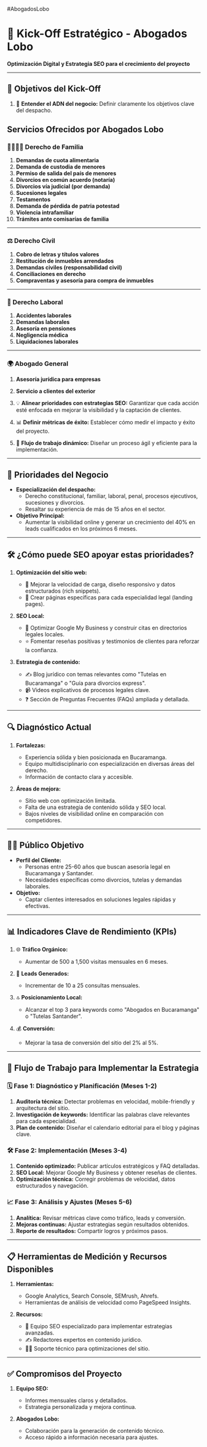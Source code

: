 
#AbogadosLobo
# 🚀 Kick-Off Estratégico - Abogados Lobo

**Optimización Digital y Estrategia SEO para el crecimiento del proyecto**

---

## 🎯 **Objetivos del Kick-Off**

1. 📌 **Entender el ADN del negocio:** Definir claramente los objetivos clave del despacho.

## **Servicios Ofrecidos por Abogados Lobo**

### **👨‍👩‍👧‍👦 Derecho de Familia**

1. **Demandas de cuota alimentaria**
2. **Demanda de custodia de menores**
3. **Permiso de salida del país de menores**
4. **Divorcios en común acuerdo (notaría)**
5. **Divorcios vía judicial (por demanda)**
6. **Sucesiones legales**
7. **Testamentos**
8. **Demanda de pérdida de patria potestad**
9. **Violencia intrafamiliar**
10. **Trámites ante comisarías de familia**

---

### **⚖️ Derecho Civil**

1. **Cobro de letras y títulos valores**
2. **Restitución de inmuebles arrendados**
3. **Demandas civiles (responsabilidad civil)**
4. **Conciliaciones en derecho**
5. **Compraventas y asesoría para compra de inmuebles**

---

### **💼 Derecho Laboral**

1. **Accidentes laborales**
2. **Demandas laborales**
3. **Asesoría en pensiones**
4. **Negligencia médica**
5. **Liquidaciones laborales**

---

### **🌍 Abogado General**

1. **Asesoría jurídica para empresas**
2. **Servicio a clientes del exterior**

1. 💡 **Alinear prioridades con estrategias SEO:** Garantizar que cada acción esté enfocada en mejorar la visibilidad y la captación de clientes.
2. 📊 **Definir métricas de éxito:** Establecer cómo medir el impacto y éxito del proyecto.
3. 🤝 **Flujo de trabajo dinámico:** Diseñar un proceso ágil y eficiente para la implementación.

---

## 🌟 **Prioridades del Negocio**

- **Especialización del despacho:**
    - Derecho constitucional, familiar, laboral, penal, procesos ejecutivos, sucesiones y divorcios.
    - Resaltar su experiencia de más de 15 años en el sector.
- **Objetivo Principal:**
    - Aumentar la visibilidad online y generar un crecimiento del 40% en leads cualificados en los próximos 6 meses.

---

## 🛠️ **¿Cómo puede SEO apoyar estas prioridades?**

1. **Optimización del sitio web:**
    
    - 🔧 Mejorar la velocidad de carga, diseño responsivo y datos estructurados (rich snippets).
    - 🧩 Crear páginas específicas para cada especialidad legal (landing pages).
2. **SEO Local:**
    
    - 📍 Optimizar Google My Business y construir citas en directorios legales locales.
    - ⭐ Fomentar reseñas positivas y testimonios de clientes para reforzar la confianza.
3. **Estrategia de contenido:**
    
    - ✍️ Blog jurídico con temas relevantes como "Tutelas en Bucaramanga" o "Guía para divorcios express".
    - 📹 Videos explicativos de procesos legales clave.
    - ❓ Sección de Preguntas Frecuentes (FAQs) ampliada y detallada.

---

## 🔍 **Diagnóstico Actual**

1. **Fortalezas:**
    
    - Experiencia sólida y bien posicionada en Bucaramanga.
    - Equipo multidisciplinario con especialización en diversas áreas del derecho.
    - Información de contacto clara y accesible.
2. **Áreas de mejora:**
    
    - Sitio web con optimización limitada.
    - Falta de una estrategia de contenido sólida y SEO local.
    - Bajos niveles de visibilidad online en comparación con competidores.

---

## 👨‍💼 **Público Objetivo**

- **Perfil del Cliente:**
    - Personas entre 25-60 años que buscan asesoría legal en Bucaramanga y Santander.
    - Necesidades específicas como divorcios, tutelas y demandas laborales.
- **Objetivo:**
    - Captar clientes interesados en soluciones legales rápidas y efectivas.

---

## 📊 **Indicadores Clave de Rendimiento (KPIs)**

1. 🌐 **Tráfico Orgánico:**
    
    - Aumentar de 500 a 1,500 visitas mensuales en 6 meses.
2. 💬 **Leads Generados:**
    
    - Incrementar de 10 a 25 consultas mensuales.
3. 🔝 **Posicionamiento Local:**
    
    - Alcanzar el top 3 para keywords como "Abogados en Bucaramanga" o "Tutelas Santander".
4. 💰 **Conversión:**
    
    - Mejorar la tasa de conversión del sitio del 2% al 5%.

---

## 🚦 **Flujo de Trabajo para Implementar la Estrategia**

### 🗓️ **Fase 1: Diagnóstico y Planificación (Meses 1-2)**

1. **Auditoría técnica:** Detectar problemas en velocidad, mobile-friendly y arquitectura del sitio.
2. **Investigación de keywords:** Identificar las palabras clave relevantes para cada especialidad.
3. **Plan de contenido:** Diseñar el calendario editorial para el blog y páginas clave.

### 🛠️ **Fase 2: Implementación (Meses 3-4)**

1. **Contenido optimizado:** Publicar artículos estratégicos y FAQ detalladas.
2. **SEO Local:** Mejorar Google My Business y obtener reseñas de clientes.
3. **Optimización técnica:** Corregir problemas de velocidad, datos estructurados y navegación.

### 📈 **Fase 3: Análisis y Ajustes (Meses 5-6)**

1. **Analítica:** Revisar métricas clave como tráfico, leads y conversión.
2. **Mejoras continuas:** Ajustar estrategias según resultados obtenidos.
3. **Reporte de resultados:** Compartir logros y próximos pasos.

---

## 📋 **Herramientas de Medición y Recursos Disponibles**

1. **Herramientas:**
    
    - Google Analytics, Search Console, SEMrush, Ahrefs.
    - Herramientas de análisis de velocidad como PageSpeed Insights.
2. **Recursos:**
    
    - 🚀 Equipo SEO especializado para implementar estrategias avanzadas.
    - ✍️ Redactores expertos en contenido jurídico.
    - 👨‍💻 Soporte técnico para optimizaciones del sitio.

---

## ✅ **Compromisos del Proyecto**

1. **Equipo SEO:**
    
    - Informes mensuales claros y detallados.
    - Estrategia personalizada y mejora continua.
2. **Abogados Lobo:**
    
    - Colaboración para la generación de contenido técnico.
    - Acceso rápido a información necesaria para ajustes.